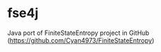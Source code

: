 # fse4j
Java port of FiniteStateEntropy project in GitHub (https://github.com/Cyan4973/FiniteStateEntropy)
